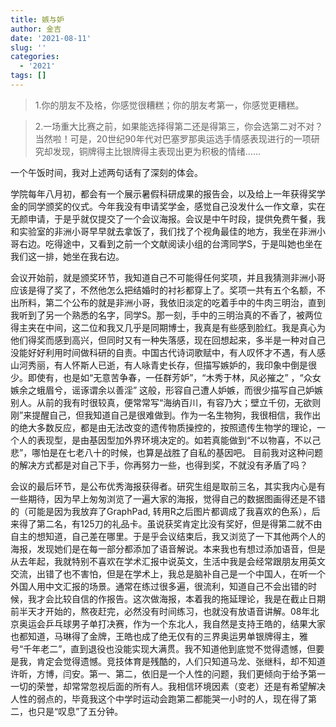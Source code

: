 ```yaml
---
title: 嫉与妒
author: 金吉
date: '2021-08-11'
slug: ''
categories:
  - '2021'
tags: []
---
```



> 1.你的朋友不及格，你感觉很糟糕；你的朋友考第一，你感觉更糟糕。

> 2.一场重大比赛之前，如果能选择得第二还是得第三，你会选第二对不对？当然啦！可是，20世纪90年代对巴塞罗那奥运选手情感表现进行的一项研究却发现，铜牌得主比银牌得主表现出更为积极的情绪……


一个午饭时间，我对上述两句话有了深刻的体会。

学院每年八月初，都会有一个展示暑假科研成果的报告会，以及给上一年获得奖学金的同学颁奖的仪式。今年我没有申请奖学金，感觉自己没发什么一作文章，实在无颜申请，于是乎就仅提交了一个会议海报。会议是中午时段，提供免费午餐，我和实验室的非洲小哥早早就去拿饭了，我们找了个视角最佳的地方，我坐在非洲小哥右边。吃得途中，又看到之前一个文献阅读小组的台湾同学S，于是叫她也坐在我们这一排，她坐在我右边。

会议开始前，就是颁奖环节，我知道自己不可能得任何奖项，并且我猜测非洲小哥应该是得了奖了，不然他怎么把结婚时的衬衫都穿上了。奖项一共有五个名额，不出所料，第二个公布的就是非洲小哥，我依旧淡定的吃着手中的牛肉三明治，直到我听到了另一个熟悉的名字，同学S。那一刻，手中的三明治真的不香了，被两位得主夹在中间，这二位和我又几乎是同期博士，我真是有些感到脸红。我是真心为他们得奖而感到高兴，但同时又有一种失落感，现在回想起来，多半是一种对自己没能好好利用时间做科研的自责。中国古代诗词歌赋中，有人叹怀才不遇，有人感山河秀丽，有人怀斯人已逝，有人咏青史长存，但描写嫉妒的，我印象中倒是很少。即使有，也是如“无意苦争春，一任群芳妒”，“木秀于林，风必摧之” ，“众女嫉余之蛾眉兮，谣诼谓余以善淫” 这般，形容自己遭人妒嫉，而很少描写自己妒嫉别人。从前的我有时很较真，便常常写“海纳百川，有容乃大；壁立千仞，无欲则刚”来提醒自己，但我知道自己是很难做到。作为一名生物狗，我很相信，我作出的绝大多数反应，都是由无法改变的遗传物质操控的，按照遗传生物学的理论，一个人的表现型，是由基因型加外界环境决定的。如若真能做到“不以物喜，不以己悲”，哪怕是在七老八十的时候，也算是战胜了自私的基因吧。
目前我对这种问题的解决方式都是对自己下手，你再努力一些，也得到奖，不就没有矛盾了吗？



会议的最后环节，是公布优秀海报获得者。研究生组是取前三名，其实我内心是有一些期待，因为早上匆匆浏览了一遍大家的海报，觉得自己的数据图画得还是不错的（可能是因为我放弃了GraphPad, 转用R之后图片都调成了我喜欢的色系），后来得了第二名，有125刀的礼品卡。虽说获奖肯定比没有奖好，但是得第二就不由自主的想知道，自己差在哪里。于是乎会议结束后，我又浏览了一下其他两个人的海报，发现她们是在每一部分都添加了语音解说。本来我也有想过添加语音，但是从去年起，我就特别不喜欢在学术汇报中说英文，生活中我是会经常跟朋友用英文交流，出错了也不害怕，但是在学术上，我总是脑补自己是一个中国人，在听一个外国人用中文汇报的场景。通常在练过很多遍，很流利，知道自己不会出错的时候，我才会比较自信的作报告。这次做海报，本着我的拖延理论，我是在截止日期前半天才开始的，熬夜赶完，必然没有时间练习，也就没有放语音讲解。08年北京奥运会乒乓球男子单打决赛，作为一个东北人，我自然是支持王皓的，结果大家也都知道，马琳得了金牌，王皓也成了绝无仅有的三界奥运男单银牌得主，雅号“千年老二”，直到退役也没能实现大满贯。我不知道他到底觉不觉得遗憾，但要是我，肯定会觉得遗憾。竞技体育是残酷的，人们只知道马龙、张继科，却不知道许昕，方博，闫安。第一、第二，依旧是一个人性的问题，我们更倾向于给予第一一切的荣誉，却常常忽视后面的所有人。我相信环境因素（变老）还是有希望解决人性的弱点的，毕竟我这个中学时运动会跑第二都能哭一小时的人，现在得了第二，也只是“叹息”了五分钟。





